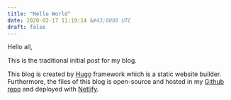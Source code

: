 ```yaml
---
title: "Hello World"
date: 2020-02-17 11:19:14 &#43;0000 UTC
draft: false
---
```


Hello all,

This is the traditional initial post for my blog.

This blog is created by [Hugo](https://gohugo.io/) framework which is a static website builder. Furthermore, the files of this blog is open-source and hosted in my [Github repo](https://github.com/lvntbkdmr/blog) and deployed with [Netlify](https://www.netlify.com/).